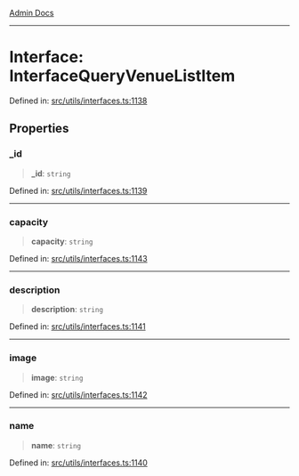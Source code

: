 [Admin Docs](/)

***

# Interface: InterfaceQueryVenueListItem

Defined in: [src/utils/interfaces.ts:1138](https://github.com/PalisadoesFoundation/talawa-admin/blob/main/src/utils/interfaces.ts#L1138)

## Properties

### \_id

> **\_id**: `string`

Defined in: [src/utils/interfaces.ts:1139](https://github.com/PalisadoesFoundation/talawa-admin/blob/main/src/utils/interfaces.ts#L1139)

***

### capacity

> **capacity**: `string`

Defined in: [src/utils/interfaces.ts:1143](https://github.com/PalisadoesFoundation/talawa-admin/blob/main/src/utils/interfaces.ts#L1143)

***

### description

> **description**: `string`

Defined in: [src/utils/interfaces.ts:1141](https://github.com/PalisadoesFoundation/talawa-admin/blob/main/src/utils/interfaces.ts#L1141)

***

### image

> **image**: `string`

Defined in: [src/utils/interfaces.ts:1142](https://github.com/PalisadoesFoundation/talawa-admin/blob/main/src/utils/interfaces.ts#L1142)

***

### name

> **name**: `string`

Defined in: [src/utils/interfaces.ts:1140](https://github.com/PalisadoesFoundation/talawa-admin/blob/main/src/utils/interfaces.ts#L1140)
